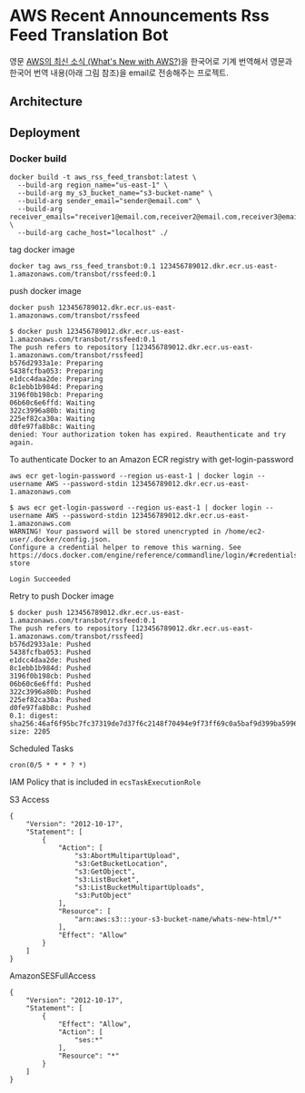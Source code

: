 # AWS Recent Announcements Rss Feed Translation Bot

영문 [AWS의 최신 소식 (What's New with AWS?)](https://aws.amazon.com/new/)을 한국어로
기계 번역해서 영문과 한국어 번역 내용(아래 그림 참조)을 email로 전송해주는 프로젝트.<br/>

## Architecture


## Deployment


### Docker build

```
docker build -t aws_rss_feed_transbot:latest \
  --build-arg region_name="us-east-1" \
  --build-arg my_s3_bucket_name="s3-bucket-name" \
  --build-arg sender_email="sender@email.com" \
  --build-arg receiver_emails="receiver1@email.com,receiver2@email.com,receiver3@email.com" \
  --build-arg cache_host="localhost" ./
```

tag docker image

```
docker tag aws_rss_feed_transbot:0.1 123456789012.dkr.ecr.us-east-1.amazonaws.com/transbot/rssfeed:0.1
```

push docker image

```
docker push 123456789012.dkr.ecr.us-east-1.amazonaws.com/transbot/rssfeed
```

```
$ docker push 123456789012.dkr.ecr.us-east-1.amazonaws.com/transbot/rssfeed:0.1
The push refers to repository [123456789012.dkr.ecr.us-east-1.amazonaws.com/transbot/rssfeed]
b576d2933a1e: Preparing 
5438fcfba053: Preparing 
e1dcc4daa2de: Preparing 
8c1ebb1b984d: Preparing 
3196f0b198cb: Preparing 
06b60c6e6ffd: Waiting 
322c3996a80b: Waiting 
225ef82ca30a: Waiting 
d0fe97fa8b8c: Waiting 
denied: Your authorization token has expired. Reauthenticate and try again.
```

To authenticate Docker to an Amazon ECR registry with get-login-password

```
aws ecr get-login-password --region us-east-1 | docker login --username AWS --password-stdin 123456789012.dkr.ecr.us-east-1.amazonaws.com
```

```
$ aws ecr get-login-password --region us-east-1 | docker login --username AWS --password-stdin 123456789012.dkr.ecr.us-east-1.amazonaws.com
WARNING! Your password will be stored unencrypted in /home/ec2-user/.docker/config.json.
Configure a credential helper to remove this warning. See
https://docs.docker.com/engine/reference/commandline/login/#credentials-store

Login Succeeded
```

Retry to push Docker image

```
$ docker push 123456789012.dkr.ecr.us-east-1.amazonaws.com/transbot/rssfeed:0.1
The push refers to repository [123456789012.dkr.ecr.us-east-1.amazonaws.com/transbot/rssfeed]
b576d2933a1e: Pushed 
5438fcfba053: Pushed 
e1dcc4daa2de: Pushed 
8c1ebb1b984d: Pushed 
3196f0b198cb: Pushed 
06b60c6e6ffd: Pushed 
322c3996a80b: Pushed 
225ef82ca30a: Pushed 
d0fe97fa8b8c: Pushed 
0.1: digest: sha256:46af6f95bc7fc37319de7d37f6c2148f70494e9f73ff69c0a5baf9d399ba5996 size: 2205
```

Scheduled Tasks

```
cron(0/5 * * * ? *)
```

IAM Policy that is included in `ecsTaskExecutionRole`

S3 Access

```
{
    "Version": "2012-10-17",
    "Statement": [
        {
            "Action": [
                "s3:AbortMultipartUpload",
                "s3:GetBucketLocation",
                "s3:GetObject",
                "s3:ListBucket",
                "s3:ListBucketMultipartUploads",
                "s3:PutObject"
            ],
            "Resource": [
                "arn:aws:s3:::your-s3-bucket-name/whats-new-html/*"
            ],
            "Effect": "Allow"
        }
    ]
}
```

AmazonSESFullAccess

```
{
    "Version": "2012-10-17",
    "Statement": [
        {
            "Effect": "Allow",
            "Action": [
                "ses:*"
            ],
            "Resource": "*"
        }
    ]
}
```
